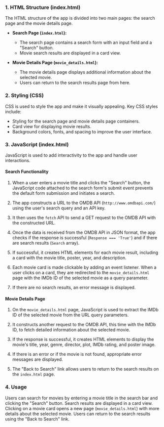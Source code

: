 ### 1. HTML Structure (index.html)

The HTML structure of the app is divided into two main pages: the search page and the movie details page.

- **Search Page (`index.html`):**
  - The search page contains a search form with an input field and a "Search" button.
  - Movie search results are displayed in a card view.

- **Movie Details Page (`movie_details.html`):**
  - The movie details page displays additional information about the selected movie.
  - Users can return to the search results page from here.

### 2. Styling (CSS)

CSS is used to style the app and make it visually appealing. Key CSS styles include:
- Styling for the search page and movie details page containers.
- Card view for displaying movie results.
- Background colors, fonts, and spacing to improve the user interface.

### 3. JavaScript (index.html)

JavaScript is used to add interactivity to the app and handle user interactions.

#### Search Functionality

1. When a user enters a movie title and clicks the "Search" button, the JavaScript code attached to the search form's submit event prevents the default form submission and initiates a search.

2. The app constructs a URL to the OMDB API (`http://www.omdbapi.com/`) using the user's search query and an API key.

3. It then uses the `fetch` API to send a GET request to the OMDB API with the constructed URL.

4. Once the data is received from the OMDB API in JSON format, the app checks if the response is successful (`Response === 'True'`) and if there are search results (`Search` array).

5. If successful, it creates HTML elements for each movie result, including a card with the movie title, poster, year, and description.

6. Each movie card is made clickable by adding an event listener. When a user clicks on a card, they are redirected to the `movie_details.html` page with the IMDb ID of the selected movie as a query parameter.

7. If there are no search results, an error message is displayed.

#### Movie Details Page

1. On the `movie_details.html` page, JavaScript is used to extract the IMDb ID of the selected movie from the URL query parameters.

2. It constructs another request to the OMDB API, this time with the IMDb ID, to fetch detailed information about the selected movie.

3. If the response is successful, it creates HTML elements to display the movie's title, year, genre, director, plot, IMDb rating, and poster image.

4. If there is an error or if the movie is not found, appropriate error messages are displayed.

5. The "Back to Search" link allows users to return to the search results on the `index.html` page.

### 4. Usage

Users can search for movies by entering a movie title in the search bar and clicking the "Search" button. Search results are displayed in a card view. Clicking on a movie card opens a new page (`movie_details.html`) with more details about the selected movie. Users can return to the search results using the "Back to Search" link.

